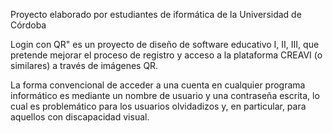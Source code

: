 Proyecto elaborado por estudiantes de iformática de la Universidad de Córdoba

Login con QR" es un proyecto de diseño de software educativo I, II, III, 
que pretende mejorar el proceso de registro y acceso a la plataforma CREAVI (o similares) a 
través de imágenes QR. 

La forma convencional de acceder a una cuenta en cualquier 
programa informático es mediante un nombre de usuario y una contraseña escrita, lo cual 
es problemático para los usuarios olvidadizos y, en particular, para aquellos con discapacidad visual.
